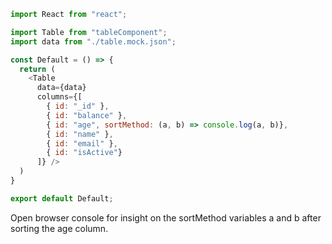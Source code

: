 ```js
import React from "react";

import Table from "tableComponent";
import data from "./table.mock.json";

const Default = () => {
  return (
    <Table
      data={data}
      columns={[
        { id: "_id" },
        { id: "balance" },
        { id: "age", sortMethod: (a, b) => console.log(a, b)},
        { id: "name" },
        { id: "email" },
        { id: "isActive"}
      ]} />
  )
}

export default Default;
```

Open browser console for insight on the sortMethod variables a and b after sorting the age column.
